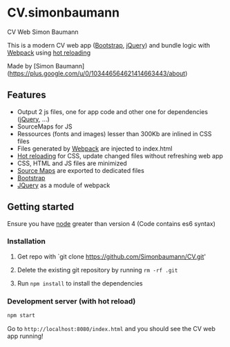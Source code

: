 # CV.simonbaumann
CV Web Simon Baumann

This is a modern CV web app ([Bootstrap][bootstrap-link], [jQuery][jquery-link]) and bundle logic with [Webpack][webpack-link] using [hot reloading][hot-reloading-link]

Made by [Simon Baumann] (https://plus.google.com/u/0/103446564621414663443/about)

## Features

- Output 2 js files, one for app code and other one for dependencies ([jQuery][jquery-link], ...)
- SourceMaps for JS
- Ressources (fonts and images) lesser than 300Kb are inlined in CSS files
- Files generated by [Webpack](webpack-link) are injected to index.html
- [Hot reloading][hot-reloading-link] for CSS, update changed files without refreshing web app
- CSS, HTML and JS files are minimized
- [Source Maps][sourcemap-link] are exported to dedicated files
- [Bootstrap][bootstrap-link]
- [JQuery][jquery-link] as a module of webpack

[webpack-link]: http://webpack.github.io/
[jquery-link]: https://jquery.com/
[bootstrap-link]: http://getbootstrap.com/
[hot-reloading-link]: https://webpack.github.io/docs/hot-module-replacement.html
[sourcemap-link]: http://www.html5rocks.com/en/tutorials/developertools/sourcemaps/?redirect_from_locale=fr
[node-link]: https://nodejs.org/en/

## Getting started

Ensure you have [node][node-link] greater than version 4 (Code contains es6 syntax)

### Installation

1. Get repo with `git clone https://github.com/Simonbaumann/CV.git'

2. Delete the existing git repository by running `rm -rf .git`

3. Run `npm install` to install the dependencies

### Development server (with hot reload)

```bash
npm start
```

Go to `http://localhost:8080/index.html` and you should see the CV web app running!
